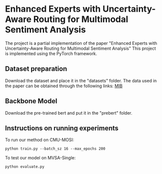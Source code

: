 # Enhanced Experts with Uncertainty-Aware Routing for Multimodal Sentiment Analysis

The project is a partial implementation of the paper "Enhanced Experts with Uncertainty-Aware Routing for Multimodal Sentiment Analysis"
This project is implemented using the PyTorch framework.


## Dataset preparation

Download the dataset and place it in the "datasets" folder.
The data used in the paper can be obtained through the following links: [MIB](https://github.com/TmacMai/Multimodal-Information-Bottleneck)

## Backbone Model
Download the pre-trained bert and put it in the "prebert" folder.

## Instructions on running experiments

To run our method on CMU-MOSI:

```
python train.py --batch_sz 16 --max_epochs 200
```


To test our model on MVSA-Single:
```
python evaluate.py
```
